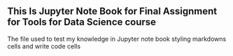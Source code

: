 ## This Is Jupyter Note Book for Final Assignment for Tools for Data Science course
The file used to test my knowledge in Jupyter note book styling markdowns cells and write code cells  
